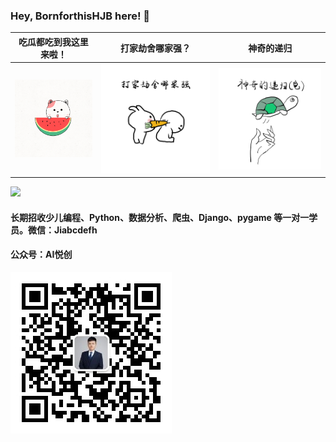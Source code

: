 ### Hey, BornforthisHJB here! 👋

|吃瓜都吃到我这里来啦！|打家劫舍哪家强？|神奇的递归|
|---|---|---|
|<img src="https://github.com/AndersonHJB/AndersonHJB/raw/main/README.assets/giphy.gif" />|<img src="https://github.com/AndersonHJB/AndersonHJB/raw/main/README.assets/UBO8Vx.png" />|<img src="https://github.com/AndersonHJB/AndersonHJB/raw/main/README.assets/UBOtPO.png" />|

![](https://github-readme-stats.vercel.app/api?username=AndersonHJB)

#### 长期招收少儿编程、Python、数据分析、爬虫、Django、pygame 等一对一学员。微信：Jiabcdefh


#### 公众号：AI悦创

![公众号：AI悦创](https://github.com/AndersonHJB/AndersonHJB/raw/main/README.assets/20210611150938921.jpg)
